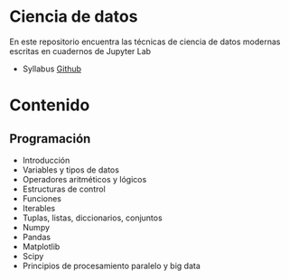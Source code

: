 # Ciencia de datos
En este repositorio encuentra las técnicas de ciencia de datos modernas escritas en cuadernos de Jupyter Lab
* Syllabus [Github](https://github.com/AprendizajeProfundo/Ciencia_de_datos/blob/main/Cuadernos/Syllabus_Ciencia_Datos.ipynb)

# Contenido

## Programación
*  Introducción
* Variables y tipos de datos
* Operadores aritméticos y lógicos
* Estructuras de control
* Funciones
* Iterables
* Tuplas, listas, diccionarios, conjuntos
* Numpy
* Pandas
* Matplotlib
* Scipy
* Principios de procesamiento paralelo y big data
